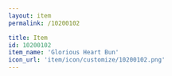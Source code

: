 ```yaml
---
layout: item
permalink: /10200102

title: Item
id: 10200102
item_name: 'Glorious Heart Bun'
icon_url: 'item/icon/customize/10200102.png'
---
```

